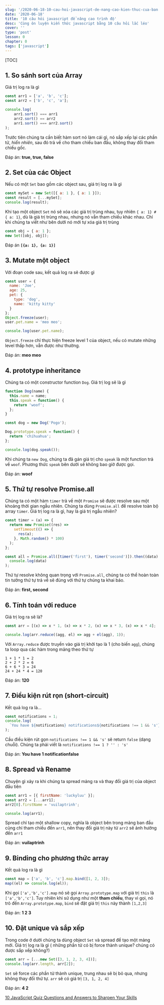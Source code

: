 ```yaml
---
slug: '/2020-06-18-10-cau-hoi-javascript-de-nang-cao-kien-thuc-cua-ban'
date: '2020-06-18'
title: '10 câu hỏi javascript để nâng cao trình độ'
desc: 'Cùng ôn luyện kiến thức javascript bằng 10 câu hỏi lắc léo'
cover: ''
type: 'post'
lesson: 0
chapter: 0
tags: ['javascript']
---
```


[TOC]



## 1. So sánh sort của Array

Giá trị log ra là gì

```js
const arr1 = ['a', 'b', 'c'];
const arr2 = ['b', 'c', 'a'];

console.log(
    arr1.sort() === arr1
    arr2.sort() == arr2
    arr1.sort() === arr2.sort()
);
```

Trước tiên chúng ta cần biết hàm sort nó làm cái gì, nó sắp xếp lại các phần tử, _hiển nhiên_, sau đó trả về cho tham chiếu ban đầu, không thay đổi tham chiếu gốc.

Đáp án: **true, true, false**

## 2. Set của các Object

Nếu có một `Set` bao gồm các object sau, giá trị log ra là gì

```js
const mySet = new Set([{ a: 1 }, { a: 1 }]);
const result = [...mySet];
console.log(result);
```

Khi tạo một object `Set` nó sẽ xóa các giá trị trùng nhau, tuy nhiên `{ a: 1} # { a: 1}`, dù là giá trị trùng nhau, nhưng nó vẫn tham chiếu khác nhau. Chỉ khi chúng ta viết như bên dưới nó mới tự xóa giá trị trùng

```js
const obj = { a: 1 };
new Set([obj, obj]);
```

Đáp án **`[{a: 1}, {a: 1}]`**

## 3. Mutate một object

Với đoạn code sau, kết quả log ra sẽ được gì

```js
const user = {
  name: 'Joe',
  age: 25,
  pet: {
    type: 'dog',
    name: 'kitty kitty'
  }
};
Object.freeze(user);
user.pet.name = 'meo meo';

console.log(user.pet.name);
```

`Object.freeze` chỉ thực hiện freeze level 1 của object, nếu có mutate những level thấp hơn, vẫn được như thường.

Đáp án: **meo meo**

## 4. prototype inheritance

Chúng ta có một constructor function `Dog`. Giá trị log sẽ là gì

```js
function Dog(name) {
  this.name = name;
  this.speak = function() {
    return 'woof';
  };
}

const dog = new Dog('Pogo');

Dog.prototype.speak = function() {
  return 'chihuahua';
};

console.log(dog.speak());
```

Khi chúng ta `new Dog`, chúng ta đã gán giá trị cho `speak` là một function trả về `woof`. Phương thức `speak` bên dưới sẽ không bao giờ được gọi.

Đáp án: **woof**

## 5. Thứ tự resolve Promise.all

Chúng ta có một hàm `timer` trả về một `Promise` sẽ được resolve sau một khoảng thời gian ngẫu nhiên. Chúng ta dùng `Promise.all` để resolve toàn bộ array `timer`. Giá trị log ra là gì, hay là giá trị ngẫu nhiên?

```js
const timer = (a) => {
  return new Promise((res) =>
    setTimeout(() => {
      res(a);
    }, Math.random() * 100)
  );
};

const all = Promise.all([timer('first'), timer('second')]).then((data) =>
  console.log(data)
);
```

Thứ tự resolve không quan trọng với `Promise.all`, chúng ta có thể hoàn toàn tin tưởng thứ tự trả về sẽ đúng với thứ tự chúng ta khai báo.

Đáp án: **first, second**

## 6. Tính toán với reduce

Giá trị log ra sẽ là?

```js
const arr = [(x) => x * 1, (x) => x * 2, (x) => x * 3, (x) => x * 4];

console.log(arr.reduce((agg, el) => agg + el(agg), 1));
```

Với `Array.reduce` được truyền vào giá trị khởi tạo là 1 (cho biến `agg`), chúng ta loop qua các hàm trong mảng theo thứ tự

```
1 + 1 * 1 = 2
2 + 2 * 2 = 6
6 + 6 * 3 = 24
24 + 24 * 4 = 120
```

Đáp án: **120**

## 7. Điều kiện rút rọn (short-circuit)

Kết quả log ra là...

```js
const notifications = 1;
console.log(
  `You have ${notifications} notifications${notifications !== 1 && 's'}`
);
```

Cầu điều kiện rút gọn `notifications !== 1 && 's'` sẽ return `false` (dạng chuỗi). Chúng ta phải viết là `notifications !== 1 ? '' : 's'`

Đáp án: **You have 1 notificationfalse**

## 8. Spread và Rename

Chuyện gì xảy ra khi chúng ta spread mảng ra và thay đổi giá trị của object đầu tiên

```js
const arr1 = [{ firstName: 'luckyluu' }];
const arr2 = [...arr1];
arr2[0].firstName = 'vuilaptrinh';

console.log(arr1);
```

Spread chỉ tạo một shallow copy, nghĩa là object bên trong mảng ban đầu cũng chỉ tham chiếu đến `arr1`, nên thay đổi giá trị này từ `arr2` sẽ ảnh hưởng đến `arr1`

Đáp án: **vuilaptrinh**

## 9. Binding cho phương thức array

Kết quả log ra là gì

```js
const map = ['a', 'b', 'c'].map.bind([1, 2, 3]);
map((el) => console.log(el));
```

Khi gọi `['a','b','c'].map` nó sẽ gọi `Array.prototype.map` với giá trị `this` là `['a','b','c']`. Tuy nhiên khi sử dụng như một **tham chiếu**, thay vì gọi, nó trỏ đến `Array.prototype.map`, `bind` sẽ đặt giá trị `this` này thành `[1,2,3]`

Đáp án: **1 2 3**

## 10. Đặt unique và sắp xếp

Trong code ở dưới chúng ta dùng object `Set` và spread để tạo một mảng mới. Giá trị log ra là gì ( những phần tử có bị force thành unique? chúng có được sắp xếp không?)

```js
const arr = [...new Set([3, 1, 2, 3, 4])];
console.log(arr.length, arr[2]);
```

`Set` sẽ force các phần tử thành unique, trung nhau sẽ bị bỏ qua, nhưng không thay đổi thứ tự. `arr` sẽ có giá trị `[3, 1, 2, 4]`

Đáp án: **4 2**

[10 JavaScript Quiz Questions and Answers to Sharpen Your Skills](https://dev.to/nas5w/10-javascript-quiz-questions-and-answers-to-sharpen-your-skills-255m)
